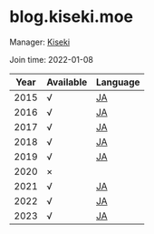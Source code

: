 # blog.kiseki.moe

Manager: [Kiseki](https://github.com/HYHYatt)

Join time: 2022-01-08

| Year | Available | Language                                             |
|------|-----------|------------------------------------------------------|
| 2015 | √         | [JA](https://blog.kiseki.moe/gochiusa/gochiusa2015/) |
| 2016 | √         | [JA](https://blog.kiseki.moe/gochiusa/gochiusa2016/) |
| 2017 | √         | [JA](https://blog.kiseki.moe/gochiusa/gochiusa2017/) |
| 2018 | √         | [JA](https://blog.kiseki.moe/gochiusa/gochiusa2018/) |
| 2019 | √         | [JA](https://blog.kiseki.moe/gochiusa/gochiusa2019/) |
| 2020 | ×         |                                                      |
| 2021 | √         | [JA](https://blog.kiseki.moe/gochiusa/gochiusa2021/) |
| 2022 | √         | [JA](https://blog.kiseki.moe/gochiusa/gochiusa2022/) |
| 2023 | √         | [JA](https://blog.kiseki.moe/gochiusa/gochiusa2023/) | 
